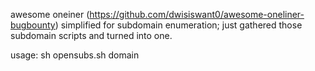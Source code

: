 awesome oneiner (https://github.com/dwisiswant0/awesome-oneliner-bugbounty) simplified for subdomain enumeration;
just gathered those subdomain scripts and turned into one.

usage: sh opensubs.sh domain
